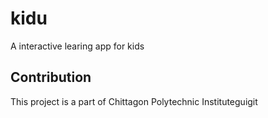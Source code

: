 # kidu

A interactive learing app for kids

## Contribution

This project is a part of Chittagon Polytechnic Instituteguigit